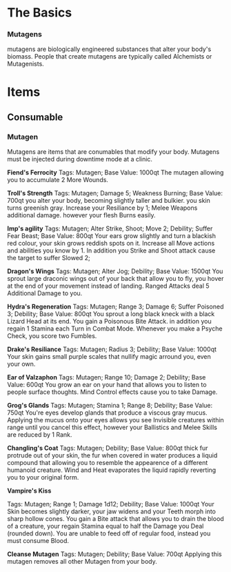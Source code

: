 # The Basics


### Mutagens

mutagens are biologically engineered substances that alter your body's biomass. People that
create mutagens are typically called Alchemists or Mutagenists.

# Items

## Consumable

### Mutagen

Mutagens are items that are conumables that modify your body. Mutagens must be injected
during downtime mode at a clinic.

**Fiend's Ferrocity**
Tags: Mutagen;
Base Value: 1000qt
The mutagen allowing you to accumulate 2 More Wounds.

**Troll's Strength**
Tags: Mutagen; Damage 5; Weakness Burning;
Base Value: 700qt
you alter your body, becoming slightly taller and bulkier. you skin turns greenish gray. Increase
your Resiliance by 1; Melee Weapons additional damage. however your flesh Burns easily.

**Imp's agility**
Tags: Mutagen; Alter Strike, Shoot; Move 2; Debility; Suffer Fear Beast;
Base Value: 800qt
Your ears grow slightly and turn a blackish red colour, your skin grows reddish spots on it. Increase
all Move actions and abilities you know by 1. In addition you Strike and Shoot attack cause the
target to suffer Slowed 2;

**Dragon's Wings**
Tags: Mutagen; Alter Jog; Debility;
Base Value: 1500qt
You sprout large draconic wings out of your back that allow you to fly, you hover at the end of
your movement instead of landing. Ranged Attacks deal 5 Additional Damage to you.


**Hydra's Regeneration**
Tags: Mutagen; Range 3; Damage 6; Suffer Poisoned 3; Debility;
Base Value: 800qt
You sprout a long black kneck with a black Lizard Head at its end. You gain a Poisonous Bite Attack.
in addition you regain 1 Stamina each Turn in Combat Mode. Whenever you make a Psyche Check,
you score two Fumbles.

**Drake's Resiliance**
Tags: Mutagen; Radius 3; Debility;
Base Value: 1000qt
Your skin gains small purple scales that nullify magic arround you, even your own.

**Ear of Valzaphon**
Tags: Mutagen; Range 10; Damage 2; Debility;
Base Value: 600qt
You grow an ear on your hand that allows you to listen to people surface thoughts. Mind Control
effects cause you to take Damage.

**Grog's Glands**
Tags: Mutagen; Stamina 1; Range 8; Debility;
Base Value: 750qt
You're eyes develop glands that produce a viscous gray mucus. Applying the mucus onto your eyes
allows you see Invisible creatures within range until you cancel this effect, however your Ballistics
and Melee Skills are reduced by 1 Rank.

**Changling's Coat**
Tags: Mutagen; Debility;
Base Value: 800qt
thick fur protrude out of your skin, the fur when covered in water produces a liquid compound that
allowing you to resemble the appearence of a different humanoid creature. Wind and Heat
evaporates the liquid rapidly reverting you to your original form.

**Vampire's Kiss**


Tags: Mutagen; Range 1; Damage 1d12; Debility;
Base Value: 1000qt
Your Skin becomes slightly darker, your jaw widens and your Teeth morph into sharp hollow cones.
You gain a Bite attack that allows you to drain the blood of a creature, your regain Stamina equal
to half the Damage you Deal (rounded down). You are unable to feed off of regular food, instead
you must consume Blood.

**Cleanse Mutagen**
Tags: Mutagen; Debility;
Base Value: 700qt
Applying this mutagen removes all other Mutagen from your body.

